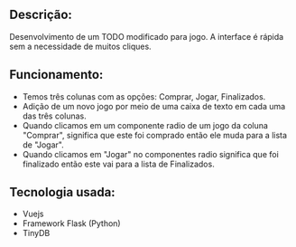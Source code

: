## Descrição:
Desenvolvimento de um TODO modificado para jogo. A interface é rápida sem a necessidade de muitos cliques. 

## Funcionamento:
- Temos três colunas com as opções: Comprar, Jogar, Finalizados. 
- Adição de um novo jogo por meio de uma caixa de texto em cada uma das três colunas.
- Quando clicamos em um componente radio de um jogo da coluna "Comprar", significa que este foi comprado então ele muda para a lista de "Jogar". 
- Quando clicamos em "Jogar" no componentes radio significa que foi finalizado então este vai para a lista de Finalizados.

## Tecnologia usada:
- Vuejs 
- Framework Flask (Python)
- TinyDB
